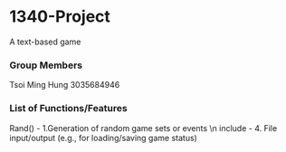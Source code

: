 # 1340-Project
A text-based game

### Group Members
Tsoi Ming Hung 3035684946


### List of Functions/Features
Rand() - 1.Generation of random game sets or events \n
include <fstream> - 4. File input/output (e.g., for loading/saving game status)
